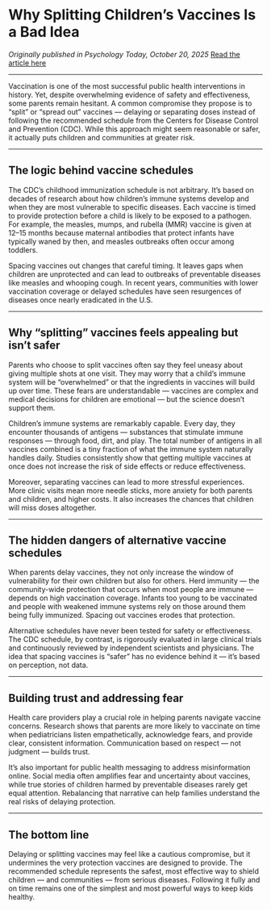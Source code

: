 # Why Splitting Children’s Vaccines Is a Bad Idea

*Originally published in Psychology Today, October 20, 2025*
[Read the article here](https://www.psychologytoday.com/us/blog/fevered-mind/202510/why-splitting-childrens-vaccines-is-a-bad-idea)

---

Vaccination is one of the most successful public health interventions in history. Yet, despite overwhelming evidence of safety and effectiveness, some parents remain hesitant. A common compromise they propose is to “split” or “spread out” vaccines — delaying or separating doses instead of following the recommended schedule from the Centers for Disease Control and Prevention (CDC). While this approach might seem reasonable or safer, it actually puts children and communities at greater risk.

---

## The logic behind vaccine schedules

The CDC’s childhood immunization schedule is not arbitrary. It’s based on decades of research about how children’s immune systems develop and when they are most vulnerable to specific diseases. Each vaccine is timed to provide protection before a child is likely to be exposed to a pathogen. For example, the measles, mumps, and rubella (MMR) vaccine is given at 12–15 months because maternal antibodies that protect infants have typically waned by then, and measles outbreaks often occur among toddlers.

Spacing vaccines out changes that careful timing. It leaves gaps when children are unprotected and can lead to outbreaks of preventable diseases like measles and whooping cough. In recent years, communities with lower vaccination coverage or delayed schedules have seen resurgences of diseases once nearly eradicated in the U.S.

---

## Why “splitting” vaccines feels appealing but isn’t safer

Parents who choose to split vaccines often say they feel uneasy about giving multiple shots at one visit. They may worry that a child’s immune system will be “overwhelmed” or that the ingredients in vaccines will build up over time. These fears are understandable — vaccines are complex and medical decisions for children are emotional — but the science doesn’t support them.

Children’s immune systems are remarkably capable. Every day, they encounter thousands of antigens — substances that stimulate immune responses — through food, dirt, and play. The total number of antigens in all vaccines combined is a tiny fraction of what the immune system naturally handles daily. Studies consistently show that getting multiple vaccines at once does not increase the risk of side effects or reduce effectiveness.

Moreover, separating vaccines can lead to more stressful experiences. More clinic visits mean more needle sticks, more anxiety for both parents and children, and higher costs. It also increases the chances that children will miss doses altogether.

---

## The hidden dangers of alternative vaccine schedules

When parents delay vaccines, they not only increase the window of vulnerability for their own children but also for others. Herd immunity — the community-wide protection that occurs when most people are immune — depends on high vaccination coverage. Infants too young to be vaccinated and people with weakened immune systems rely on those around them being fully immunized. Spacing out vaccines erodes that protection.

Alternative schedules have never been tested for safety or effectiveness. The CDC schedule, by contrast, is rigorously evaluated in large clinical trials and continuously reviewed by independent scientists and physicians. The idea that spacing vaccines is “safer” has no evidence behind it — it’s based on perception, not data.

---

## Building trust and addressing fear

Health care providers play a crucial role in helping parents navigate vaccine concerns. Research shows that parents are more likely to vaccinate on time when pediatricians listen empathetically, acknowledge fears, and provide clear, consistent information. Communication based on respect — not judgment — builds trust.

It’s also important for public health messaging to address misinformation online. Social media often amplifies fear and uncertainty about vaccines, while true stories of children harmed by preventable diseases rarely get equal attention. Rebalancing that narrative can help families understand the real risks of delaying protection.

---

## The bottom line

Delaying or splitting vaccines may feel like a cautious compromise, but it undermines the very protection vaccines are designed to provide. The recommended schedule represents the safest, most effective way to shield children — and communities — from serious diseases. Following it fully and on time remains one of the simplest and most powerful ways to keep kids healthy.
